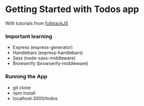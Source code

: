 # Getting Started with Todos app

With tutorials from [fullstackJS](http://www.fullstackjs.com/book/5/scaffold-todo-app.html)

### Important learning
* Express (express-generator)
* Handlebars (express-handlebars)
* Sass (node-sass-middleware)
* Browserify (browserify-middleware)

### Running the App
* git clone 
* npm install 
* localhost:3000/todos